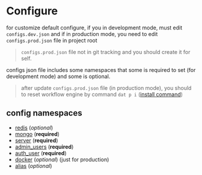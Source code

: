 # Configure

for customize default configure, if you in development mode, must edit `configs.dev.json` and if in production mode, you need to edit `configs.prod.json` file in project root
> `configs.prod.json` file not in git tracking and you should create it for self.

configs json file includes some namespaces that some is required to set (for development mode) and some is optional. 

> after update `configs.prod.json` file (in production mode), you should to reset workflow engine by command `dat p i` ([install command](../cli/install_command.md))

## config namespaces

- [redis](./redis.md) (*optional*)
- [mongo](./mongo.md) (**required**)
- [server](./server.md) (**required**)
- [admin_users](./admin_users.md) (**required**)
- [auth_user](./auth_user.md) (**required**)
- [docker](./docker.md) (*optional*) (just for production)
- [alias](./alias.md.md) (*optional*)

